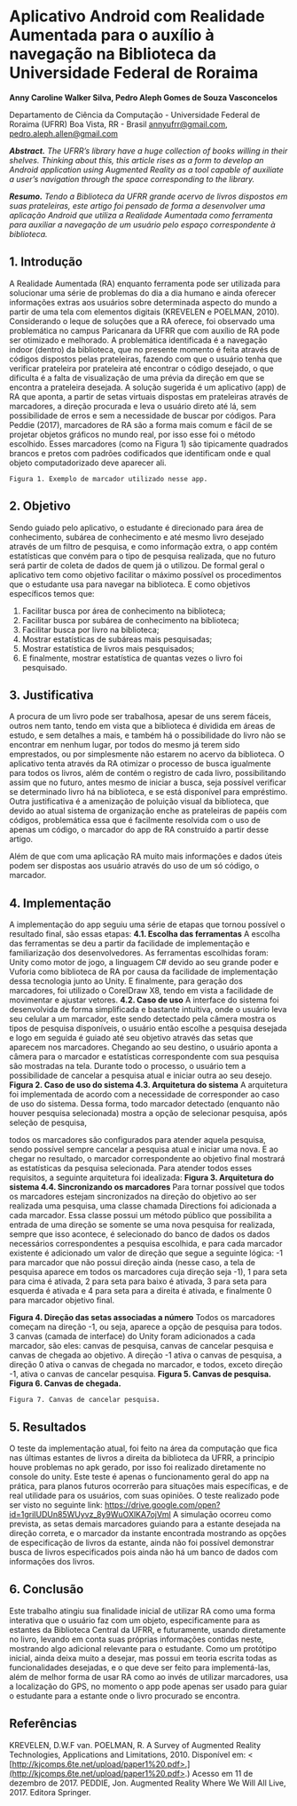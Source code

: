 # Aplicativo Android com Realidade Aumentada para o auxílio à navegação na Biblioteca da Universidade Federal de Roraima

**Anny Caroline Walker Silva, Pedro Aleph Gomes de Souza Vasconcelos**

Departamento de Ciência da Computação - Universidade Federal de Roraima (UFRR)
Boa Vista, RR - Brasil
annyufrr@gmail.com, pedro.aleph.allen@gmail.com

**_Abstract._** _The UFRR’s library have a huge collection of books willing in their
shelves. Thinking about this, this article rises as a form to develop an Android
application using Augmented Reality as a tool capable of auxiliate a user’s
navigation through the space corresponding to the library._

**_Resumo._** _Tendo a Biblioteca da UFRR grande acervo de livros dispostos em suas
prateleiras, este artigo foi pensado de forma a desenvolver uma aplicação
Android que utiliza a Realidade Aumentada como ferramenta para auxiliar a
navegação de um usuário pelo espaço correspondente à biblioteca._

## 1. Introdução

A Realidade Aumentada (RA) enquanto ferramenta pode ser utilizada para solucionar
uma série de problemas do dia a dia humano e ainda oferecer informações extras aos
usuários sobre determinada aspecto do mundo a partir de uma tela com elementos
digitais (KREVELEN e POELMAN, 2010). Considerando o leque de soluções que a
RA oferece, foi observado uma problemática no campus Paricanara da UFRR que com
auxílio de RA pode ser otimizado e melhorado.
A problemática identificada é a navegação indoor (dentro) da biblioteca, que no
presente momento é feita através de códigos dispostos pelas prateleiras, fazendo com
que o usuário tenha que verificar prateleira por prateleira até encontrar o código
desejado, o que dificulta é a falta de visualização de uma prévia da direção em que se
encontra a prateleira desejada.
A solução sugerida é um aplicativo (app) de RA que aponta, a partir de setas
virtuais dispostas em prateleiras através de marcadores, a direção procurada e leva o
usuário direto até lá, sem possibilidade de erros e sem a necessidade de buscar por
códigos.
Para Peddie (2017), marcadores de RA são a forma mais comum e fácil de se
projetar objetos gráficos no mundo real, por isso esse foi o método escolhido. Esses
marcadores (como na Figura 1) são tipicamente quadrados brancos e pretos com
padrões codificados que identificam onde e qual objeto computadorizado deve aparecer
ali.


```
Figura 1. Exemplo de marcador utilizado nesse app.
```
## 2. Objetivo

Sendo guiado pelo aplicativo, o estudante é direcionado para área de conhecimento,
subárea de conhecimento e até mesmo livro desejado através de um filtro de pesquisa, e
como informação extra, o app contém estatísticas que convém para o tipo de pesquisa
realizada, que no futuro será partir de coleta de dados de quem já o utilizou.
De formal geral o aplicativo tem como objetivo facilitar o máximo possível os
procedimentos que o estudante usa para navegar na biblioteca.
E como objetivos específicos temos que:

1. Facilitar busca por área de conhecimento na biblioteca;
2. Facilitar busca por subárea de conhecimento na biblioteca;
3. Facilitar busca por livro na biblioteca;
4. Mostrar estatísticas de subáreas mais pesquisadas;
5. Mostrar estatística de livros mais pesquisados;
6. E finalmente, mostrar estatística de quantas vezes o livro foi pesquisado.

## 3. Justificativa

A procura de um livro pode ser trabalhosa, apesar de uns serem fáceis, outros nem tanto,
tendo em vista que a biblioteca é dividida em áreas de estudo, e sem detalhes a mais, e
também há o possibilidade do livro não se encontrar em nenhum lugar, por todos do
mesmo já terem sido emprestados, ou por simplesmente não estarem no acervo da
biblioteca.
O aplicativo tenta através da RA otimizar o processo de busca igualmente para
todos os livros, além de contém o registro de cada livro, possibilitando assim que no
futuro, antes mesmo de iniciar a busca, seja possível verificar se determinado livro há na
biblioteca, e se está disponível para empréstimo.
Outra justificativa é a amenização de poluição visual da biblioteca, que devido
ao atual sistema de organização enche as prateleiras de papéis com códigos,
problemática essa que é facilmente resolvida com o uso de apenas um código, o
marcador do app de RA construído a partir desse artigo.


Além de que com uma aplicação RA muito mais informações e dados úteis
podem ser dispostas aos usuário através do uso de um só código, o marcador.

## 4. Implementação

A implementação do app seguiu uma série de etapas que tornou possível o resultado
final, são essas etapas:
**4.1. Escolha das ferramentas**
A escolha das ferramentas se deu a partir da facilidade de implementação e
familiarização dos desenvolvedores. As ferramentas escolhidas foram:
Unity como motor de jogo, a linguagem C# devido ao seu grande poder e
Vuforia como biblioteca de RA por causa da facilidade de implementação dessa
tecnologia junto ao Unity.
E finalmente, para geração dos marcadores, foi utilizado o CorelDraw X8, tendo
em vista a facilidade de movimentar e ajustar vetores.
**4.2. Caso de uso**
A interface do sistema foi desenvolvida de forma simplificada e bastante intuitiva, onde
o usuário leva seu celular a um marcador, este sendo detectado pela câmera mostra os
tipos de pesquisa disponíveis, o usuário então escolhe a pesquisa desejada e logo em
seguida é guiado até seu objetivo através das setas que aparecem nos marcadores.
Chegando ao seu destino, o usuário aponta a câmera para o marcador e
estatísticas correspondente com sua pesquisa são mostradas na tela. Durante todo o
processo, o usuário tem a possibilidade de cancelar a pesquisa atual e iniciar outra ao
seu desejo.
**Figura 2. Caso de uso do sistema
4.3. Arquitetura do sistema**
A arquitetura foi implementada de acordo com a necessidade de corresponder ao caso
de uso do sistema. Dessa forma, todo marcador detectado (enquanto não houver
pesquisa selecionada) mostra a opção de selecionar pesquisa, após seleção de pesquisa,


todos os marcadores são configurados para atender aquela pesquisa, sendo possível
sempre cancelar a pesquisa atual e iniciar uma nova.
E ao chegar no resultado, o marcador correspondente ao objetivo final mostrará
as estatísticas da pesquisa selecionada. Para atender todos esses requisitos, a seguinte
arquitetura foi idealizada:
**Figura 3. Arquitetura do sistema
4.4. Sincronizando os marcadores**
Para tornar possível que todos os marcadores estejam sincronizados na direção do
objetivo ao ser realizada uma pesquisa, uma classe chamada Directions foi adicionada a
cada marcador. Essa classe possui um método público que possibilita a entrada de uma
direção se somente se uma nova pesquisa for realizada, sempre que isso acontece, é
selecionado do banco de dados os dados necessários correspondentes a pesquisa
escolhida, e para cada marcador existente é adicionado um valor de direção que segue a
seguinte lógica:
-1 para marcador que não possui direção ainda (nesse caso, a tela de pesquisa
aparece em todos os marcadores cuja direção seja -1),  1  para seta para cima é ativada,  2 
para seta para baixo é ativada,  3  para seta para esquerda é ativada e  4  para seta para a
direita é ativada, e finalmente 0 para marcador objetivo final.


**Figura 4. Direção das setas associadas a número**
Todos os marcadores começam na direção -1, ou seja, aparece a opção de
pesquisa para todos.  3  canvas (camada de interface) do Unity foram adicionados a cada
marcador, são eles: canvas de pesquisa, canvas de cancelar pesquisa e canvas de
chegada ao objetivo. A direção -1 ativa o canvas de pesquisa, a direção  0  ativa o canvas
de chegada no marcador, e todos, exceto direção -1, ativa o canvas de cancelar pesquisa.
**Figura 5. Canvas de pesquisa.
Figura 6. Canvas de chegada.**


```
Figura 7. Canvas de cancelar pesquisa.
```
## 5. Resultados

O teste da implementação atual, foi feito na área da computação que fica nas últimas
estantes de livros a direita da biblioteca da UFRR, a princípio houve problemas no apk
gerado, por isso foi realizado diretamente no console do unity. Este teste é apenas o
funcionamento geral do app na prática, para planos futuros ocorrerão para situações
mais específicas, e de real utilidade para os usuários, com suas opiniões.
O teste realizado pode ser visto no seguinte link:
https://drive.google.com/open?id=1griIUDUn85WUyvz_8y9WuOXlKA7ojVml
A simulação ocorreu como prevista, as setas demais marcadores guiando para a
estante desejada na direção correta, e o marcador da instante encontrada mostrando as
opções de especificação de livros da estante, ainda não foi possível demonstrar busca de
livros especificados pois ainda não há um banco de dados com informações dos livros.

## 6. Conclusão

Este trabalho atingiu sua finalidade inicial de utilizar RA como uma forma interativa
que o usuário faz com um objeto, especificamente para as estantes da Biblioteca Central
da UFRR, e futuramente, usando diretamente no livro, levando em conta suas próprias
informações contidas neste, mostrando algo adicional relevante para o estudante. Como
um protótipo inicial, ainda deixa muito a desejar, mas possui em teoria escrita todas as
funcionalidades desejadas, e o que deve ser feito para implementá-las, além de melhor
forma de usar RA como ao invés de utilizar marcadores, usa a localização do GPS, no
momento o app pode apenas ser usado para guiar o estudante para a estante onde o livro
procurado se encontra.


## Referências

KREVELEN, D.W.F van. POELMAN, R. A Survey of Augmented Reality
Technologies, Applications and Limitations, 2010. Disponível em: <
[http://kjcomps.6te.net/upload/paper1%20.pdf>.](http://kjcomps.6te.net/upload/paper1%20.pdf>.) Acesso em 11 de dezembro de 2017.
PEDDIE, Jon. Augmented Reality Where We Will All Live, 2017. Editora Springer.
